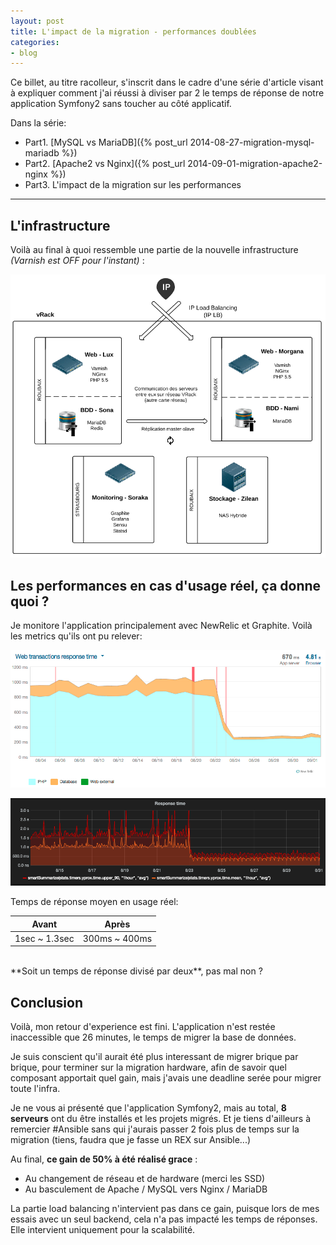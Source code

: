 ```yaml
---
layout: post
title: L'impact de la migration - performances doublées
categories:
- blog
---
```


Ce billet, au titre racolleur, s'inscrit dans le cadre d'une série d'article visant à expliquer comment j'ai réussi à diviser par 2 le temps de réponse de notre application Symfony2 sans toucher au côté applicatif.

Dans la série:

* Part1. [MySQL vs MariaDB]({% post_url 2014-08-27-migration-mysql-mariadb %})
* Part2. [Apache2 vs Nginx]({% post_url 2014-09-01-migration-apache2-nginx %})
* Part3. L'impact de la migration sur les performances

---

## L'infrastructure

Voilà au final à quoi ressemble une partie de la nouvelle infrastructure _(Varnish est OFF pour l'instant)_ :

![Infrastructure](/assets/images/infra_applicative.png)


## Les performances en cas d'usage réel, ça donne quoi ?

Je monitore l'application principalement avec NewRelic et Graphite. Voilà les metrics qu'ils ont pu relever:


![Migration infrastructure performance applicative Symfony2 NewRelic](/assets/images/migration_perf_glob.png)

![Migration infrastructure performance applicative Symfony2 Grafana](/assets/images/grafana_response_time.png)


Temps de réponse moyen en usage réel:

|        Avant  | Après               |
|---------------|---------------------|
| 1sec ~ 1.3sec | 300ms ~ 400ms       |

<br />
**Soit un temps de réponse divisé par deux**, pas mal non ?

## Conclusion

Voilà, mon retour d'experience est fini. L'application n'est restée inaccessible que 26 minutes, le temps de migrer la base de données.

Je suis conscient qu'il aurait été plus interessant de migrer brique par brique, pour terminer sur la migration
hardware, afin de savoir quel composant apportait quel gain, mais j'avais une deadline serée pour migrer toute l'infra.

Je ne vous ai présenté que l'application Symfony2, mais au total, **8 serveurs** ont du être installés et les projets migrés.
Et je tiens d'ailleurs à remercier #Ansible sans qui j'aurais passer 2 fois plus de temps sur la migration (tiens, faudra que je fasse un REX sur Ansible...)

Au final, **ce gain de 50% à été réalisé grace** :

 * Au changement de réseau et de hardware (merci les SSD)
 * Au basculement de Apache / MySQL vers Nginx / MariaDB

La partie load balancing n'intervient pas dans ce gain, puisque lors de mes essais avec un seul backend, cela n'a pas impacté les temps de réponses.
Elle intervient uniquement pour la scalabilité.
